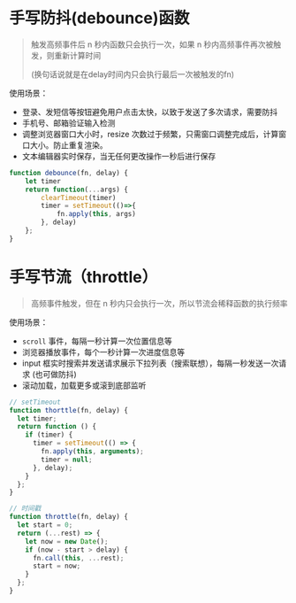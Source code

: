 # 手写防抖(debounce)函数

> 触发高频事件后 n 秒内函数只会执行一次，如果 n 秒内高频事件再次被触发，则重新计算时间
>
> (换句话说就是在delay时间内只会执行最后一次被触发的fn)

使用场景：

- 登录、发短信等按钮避免用户点击太快，以致于发送了多次请求，需要防抖
- 手机号、邮箱验证输入检测
- 调整浏览器窗口大小时，resize 次数过于频繁，只需窗口调整完成后，计算窗口大小。防止重复渲染。
- 文本编辑器实时保存，当无任何更改操作一秒后进行保存

```js
function debounce(fn, delay) {
	let timer
	return function(...args) {
		clearTimeout(timer)
		timer = setTimeout(()=>{
			fn.apply(this, args)
		}, delay)
	};
}
```



# 手写节流（throttle）

> 高频事件触发，但在 n 秒内只会执行一次，所以节流会稀释函数的执行频率

使用场景：

- `scroll` 事件，每隔一秒计算一次位置信息等
- 浏览器播放事件，每个一秒计算一次进度信息等
- input 框实时搜索并发送请求展示下拉列表（搜索联想），每隔一秒发送一次请求 (也可做防抖)
- 滚动加载，加载更多或滚到底部监听

```js
// setTimeout
function thorttle(fn, delay) {
  let timer;
  return function () {
    if (timer) {
      timer = setTimeout(() => {
        fn.apply(this, arguments);
        timer = null;
      }, delay);
    }
  };
}

// 时间戳
function throttle(fn, delay) {
  let start = 0;
  return (...rest) => {
    let now = new Date();
    if (now - start > delay) {
      fn.call(this, ...rest);
      start = now;
    }
  };
}
```

